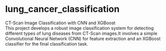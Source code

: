 # lung_cancer_classification
CT-Scan Image Classification with CNN and XGBoost                                                                      
This project develops a robust image classification system for detecting different types of lung diseases from CT-Scan images.It  involves a simple Convolutional Neural Network (CNN) for feature extraction and an XGBoost classifier for the final classification task.
